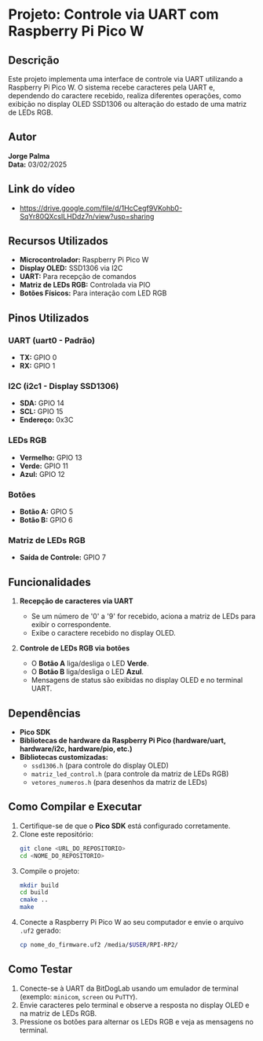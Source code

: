 # Projeto: Controle via UART com Raspberry Pi Pico W

## Descrição
Este projeto implementa uma interface de controle via UART utilizando a Raspberry Pi Pico W. O sistema recebe caracteres pela UART e, dependendo do caractere recebido, realiza diferentes operações, como exibição no display OLED SSD1306 ou alteração do estado de uma matriz de LEDs RGB.

## Autor
**Jorge Palma**  
**Data:** 03/02/2025

## Link do vídeo
- https://drive.google.com/file/d/1HcCegf9VKohb0-SqYr80QXcsILHDdz7n/view?usp=sharing

## Recursos Utilizados
- **Microcontrolador:** Raspberry Pi Pico W
- **Display OLED:** SSD1306 via I2C
- **UART:** Para recepção de comandos
- **Matriz de LEDs RGB:** Controlada via PIO
- **Botões Físicos:** Para interação com LED RGB

## Pinos Utilizados

### UART (uart0 - Padrão)
- **TX:** GPIO 0
- **RX:** GPIO 1

### I2C (i2c1 - Display SSD1306)
- **SDA:** GPIO 14
- **SCL:** GPIO 15
- **Endereço:** 0x3C

### LEDs RGB
- **Vermelho:** GPIO 13
- **Verde:** GPIO 11
- **Azul:** GPIO 12

### Botões
- **Botão A:** GPIO 5
- **Botão B:** GPIO 6

### Matriz de LEDs RGB
- **Saída de Controle:** GPIO 7

## Funcionalidades
1. **Recepção de caracteres via UART**
   - Se um número de '0' a '9' for recebido, aciona a matriz de LEDs para exibir o correspondente.
   - Exibe o caractere recebido no display OLED.

2. **Controle de LEDs RGB via botões**
   - O **Botão A** liga/desliga o LED **Verde**.
   - O **Botão B** liga/desliga o LED **Azul**.
   - Mensagens de status são exibidas no display OLED e no terminal UART.

## Dependências
- **Pico SDK**
- **Bibliotecas de hardware da Raspberry Pi Pico (hardware/uart, hardware/i2c, hardware/pio, etc.)**
- **Bibliotecas customizadas:**
  - `ssd1306.h` (para controle do display OLED)
  - `matriz_led_control.h` (para controle da matriz de LEDs RGB)
  - `vetores_numeros.h` (para desenhos da matriz de LEDs)

## Como Compilar e Executar
1. Certifique-se de que o **Pico SDK** está configurado corretamente.
2. Clone este repositório:
   ```sh
   git clone <URL_DO_REPOSITORIO>
   cd <NOME_DO_REPOSITORIO>
   ```
3. Compile o projeto:
   ```sh
   mkdir build
   cd build
   cmake ..
   make
   ```
4. Conecte a Raspberry Pi Pico W ao seu computador e envie o arquivo `.uf2` gerado:
   ```sh
   cp nome_do_firmware.uf2 /media/$USER/RPI-RP2/
   ```

## Como Testar
1. Conecte-se à UART da BitDogLab usando um emulador de terminal (exemplo: `minicom`, `screen` ou `PuTTY`).
2. Envie caracteres pelo terminal e observe a resposta no display OLED e na matriz de LEDs RGB.
3. Pressione os botões para alternar os LEDs RGB e veja as mensagens no terminal.

